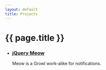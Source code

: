 ```yaml
---
layout: default
title: Projects
---
```

{{ page.title }}
====

* ### [jQuery Meow](/projects/meow.html)
  Meow is a Growl work-alike for notifications.